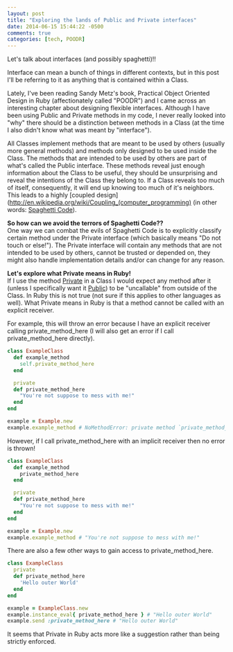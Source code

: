 ```yaml
---
layout: post
title: "Exploring the lands of Public and Private interfaces"
date: 2014-06-15 15:44:22 -0500
comments: true
categories: [tech, POODR]
---
```


Let's talk about interfaces (and possibly spaghetti)!!

Interface can mean a bunch of things in different contexts, but in this post I'll be referring to it as anything that is contained within a Class.
<!-- more -->
Lately, I've been reading Sandy Metz's book, Practical Object Oriented Design in Ruby (affectionately called "POODR") and I came across an interesting chapter about designing flexible interfaces. Although I have been using Public and Private methods in my code, I never really looked into "why" there should be a distinction between methods in a Class (at the time I also didn't know what was meant by "interface").

All Classes implement methods that are meant to be used by others (usually more general methods) and methods only designed to be used inside the Class. The methods that are intended to be used by others are part of what's called the Public interface. These methods reveal just enough information about the Class to be useful, they should be unsurprising and reveal the intentions of the Class they belong to. If a Class reveals too much of itself, consequently, it will end up knowing too much of it's neighbors. This leads to a highly [coupled design](http://en.wikipedia.org/wiki/Coupling_(computer_programming) (in other words: [Spaghetti Code](http://en.wikipedia.org/wiki/Spaghetti_code)).

__So how can we avoid the terrors of Spaghetti Code??__  
One way we can combat the evils of Spaghetti Code is to explicitly classify certain method under the Private interface (which basically means "Do not touch or else!"). The Private interface will contain any methods that are not intended to be used by others, cannot be trusted or depended on, they might also handle implementation details and/or can change for any reason.

__Let's explore what Private means in Ruby!__  
If I use the method [Private](http://ruby-doc.org/core-2.0.0/Module.html#method-i-private) in a Class I would expect any method after it (unless I specifically want it [Public](http://ruby-doc.org/core-2.0.0/Module.html#method-i-public)) to be "uncallable" from outside of the Class. In Ruby this is not true (not sure if this applies to other languages as well). What Private means in Ruby is that a method cannot be called with an explicit receiver.

For example, this will throw an error because I have an explicit receiver calling private_method_here (I will also get an error if I call private_method_here directly).  
``` ruby Explicit Receiver example
class ExampleClass
  def example_method
    self.private_method_here
  end

  private
  def private_method_here
    "You're not suppose to mess with me!"
  end
end

example = Example.new
example.example_method # NoMethodError: private method `private_method_here' called for #<Example:0x007f8cb6019420>
```
However, if I call private_method_here with an implicit receiver then no error is thrown!  
``` ruby Implicit Receiver example
class ExampleClass
  def example_method
    private_method_here
  end

  private
  def private_method_here
    "You're not suppose to mess with me!"
  end
end

example = Example.new
example.example_method # "You're not suppose to mess with me!"
```
There are also a few other ways to gain access to private_method_here.
``` ruby Private isn't quite so private lol
class ExampleClass
  private
  def private_method_here
    'Hello outer World'
  end
end

example = ExampleClass.new
example.instance_eval{ private_method_here } # "Hello outer World"
example.send :private_method_here # "Hello outer World"
```
It seems that Private in Ruby acts more like a suggestion rather than being strictly enforced.
